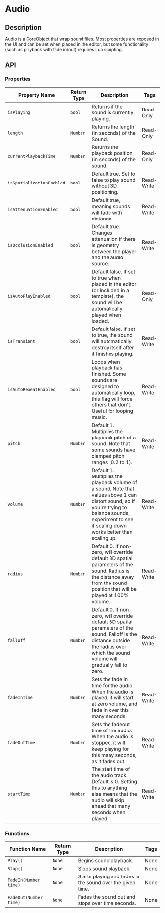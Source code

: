 # Audio

## Description

Audio is a CoreObject that wrap sound files. Most properties are exposed in the UI and can be set when placed in the editor, but some functionality (such as playback with fade in/out) requires Lua scripting.

## API

### Properties

| Property Name | Return Type | Description | Tags |
| -------- | ----------- | ----------- | ---- |
| `isPlaying` | `bool` | Returns if the sound is currently playing. | Read-Only |
| `length` | `Number` | Returns the length (in seconds) of the Sound. | Read-Only |
| `currentPlaybackTime` | `Number` | Returns the playback position (in seconds) of the sound. | Read-Only |
| `isSpatializationEnabled` | `bool` | Default true. Set to false to play sound without 3D positioning. | Read-Write |
| `isAttenuationEnabled` | `bool` | Default true, meaning sounds will fade with distance. | Read-Write |
| `isOcclusionEnabled` | `bool` | Default true. Changes attenuation if there is geometry between the player and the audio source. | Read-Write |
| `isAutoPlayEnabled` | `bool` | Default false. If set to true when placed in the editor (or included in a template), the sound will be automatically played when loaded. | Read-Only |
| `isTransient` | `bool` | Default false. If set to true, the sound will automatically destroy itself after it finishes playing. | Read-Write |
| `isAutoRepeatEnabled` | `bool` | Loops when playback has finished. Some sounds are designed to automatically loop, this flag will force others that don't. Useful for looping music. | Read-Write |
| `pitch` | `Number` | Default 1. Multiplies the playback pitch of a sound. Note that some sounds have clamped pitch ranges (0.2 to 1). | Read-Write |
| `volume` | `Number` | Default 1. Multiplies the playback volume of a sound. Note that values above 1 can distort sound, so if you're trying to balance sounds, experiment to see if scaling down works better than scaling up. | Read-Write |
| `radius` | `Number` | Default 0. If non-zero, will override default 3D spatial parameters of the sound. Radius is the distance away from the sound position that will be played at 100% volume. | Read-Write |
| `falloff` | `Number` | Default 0. If non-zero, will override default 3D spatial parameters of the sound. Falloff is the distance outside the radius over which the sound volume will gradually fall to zero. | Read-Write |
| `fadeInTime` | `Number` | Sets the fade in time for the audio.  When the audio is played, it will start at zero volume, and fade in over this many seconds. | Read-Write |
| `fadeOutTime` | `Number` | Sets the fadeout time of the audio.  When the audio is stopped, it will keep playing for this many seconds, as it fades out. | Read-Write |
| `startTime` | `Number` | The start time of the audio track. Default is 0. Setting this to anything else means that the audio will skip ahead that many seconds when played. | Read-Write |

### Functions

| Function Name | Return Type | Description | Tags |
| -------- | ----------- | ----------- | ---- |
| `Play()` | `None` | Begins sound playback. | None |
| `Stop()` | `None` | Stops sound playback. | None |
| `FadeIn(Number time)` | `None` | Starts playing and fades in the sound over the given time. | None |
| `FadeOut(Number time)` | `None` | Fades the sound out and stops over time seconds. | None |
